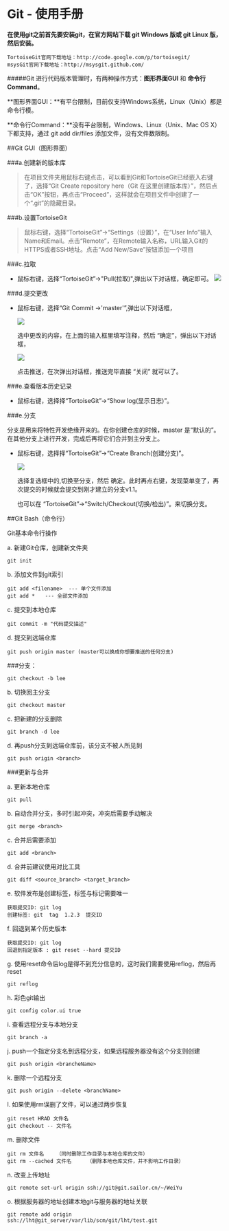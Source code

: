 Git - 使用手册
=============

**在使用git之前首先要安装git，在官方网站下载 git Windows 版或 git Linux 版，然后安装。**

	TortoiseGit官网下载地址：http://code.google.com/p/tortoisegit/
	msysGit官网下载地址：http://msysgit.github.com/ 

#####Git 进行代码版本管理时，有两种操作方式：**图形界面GUI** 和 **命令行Command**。

**图形界面GUI：**有平台限制，目前仅支持Windows系统，Linux（Unix）都是命令行模。

**命令行Command：**没有平台限制，Windows、Linux（Unix、Mac OS X）下都支持，通过 git add dir/files 添加文件，没有文件数限制。


##Git GUI（图形界面）

###a.创建新的版本库
> 在项目文件夹用鼠标右键点击，可以看到Git和TortoiseGit已经嵌入右键了，选择“Git Create repository here（Git 在这里创建版本库）”，然后点击“OK”按钮，再点击“Proceed”，这样就会在项目文件中创建了一个“.git”的隐藏目录。

###b.设置TortoiseGit
> 鼠标右键，选择“TortoiseGit”->“Settings（设置）”，在“User Info”输入Name和Email。点击“Remote”，在Remote输入名称，URL输入Git的HTTPS或者SSH地址。点击“Add New/Save”按钮添加一个项目


###c.拉取

* 鼠标右键，选择“TortoiseGit”->"Pull(拉取)",弹出以下对话框，确定即可。
	![](http://i.imgur.com/QNehs4B.png)

###d.提交更改

* 鼠标右键，选择“Git Commit ->'master'”,弹出以下对话框，

	![](http://i.imgur.com/BB1p9s2.png)

	选中更改的内容，在上面的输入框里填写注释，然后 “确定”，弹出以下对话框，

	![](http://i.imgur.com/tiMoBzz.png)

	点击推送，在次弹出对话框，推送完毕直接 “关闭” 就可以了。

###e.查看版本历史记录

* 鼠标右键，选择择“TortoiseGit”->“Show log(显示日志)”。


###e.分支

分支是用来将特性开发绝缘开来的。在你创建仓库的时候，master 是“默认的”。在其他分支上进行开发，完成后再将它们合并到主分支上。

* 鼠标右键，选择择“TortoiseGit”->“Create Branch(创建分支)”。

	![](http://i.imgur.com/eVAHdVM.png)

	选择复选框中的,切换至分支，然后 确定。此时再点右键，发现菜单变了，再次提交的时候就会提交到刚才建立的分支v1.1。

	也可以在 “TortoiseGit”->“Switch/Checkout(切换/检出)”。来切换分支。



##Git Bash（命令行）

Git基本命令行操作

a. 新建Git仓库，创建新文件夹

	git init
 
b. 添加文件到git索引

	git add <filename>  --- 单个文件添加
	git add *　　--- 全部文件添加

c. 提交到本地仓库

	git commit -m "代码提交描述"

d. 提交到远端仓库

	git push origin master (master可以换成你想要推送的任何分支)


###分支：

	git checkout -b lee

b. 切换回主分支

	git checkout master

c. 把新建的分支删除

	git branch -d lee

d. 再push分支到远端仓库前，该分支不被人所见到

	git push origin <branch>


###更新与合并

a. 更新本地仓库

	git pull

b. 自动合并分支，多时引起冲突，冲突后需要手动解决

	git merge <branch>

c. 合并后需要添加

	git add <branch>

d. 合并前建议使用对比工具
	
	git diff <source_branch> <target_branch>

e. 软件发布是创建标签，标签与标记需要唯一

	获取提交ID: git log
	创建标签: git  tag  1.2.3  提交ID

f. 回退到某个历史版本

	获取提交ID: git log
	回退到指定版本 : git reset --hard 提交ID

g. 使用reset命令后log是得不到充分信息的，这时我们需要使用reflog，然后再reset

	git reflog

h. 彩色git输出

	git config color.ui true

i. 查看远程分支与本地分支

	git branch -a

j. push一个指定分支名到远程分支，如果远程服务器没有这个分支则创建

	git push origin <brancheName>

k. 删除一个远程分支

	git push origin --delete <branchName>

l. 如果使用rm误删了文件，可以通过两步恢复

	git reset HRAD 文件名
	git checkout -- 文件名

m. 删除文件
	
	git rm 文件名    （同时删除工作目录与本地仓库的文件）
	git rm --cached 文件名     （删除本地仓库文件，并不影响工作目录）

n. 改变上传地址

	git remote set-url origin ssh://git@git.sailor.cn/~/WeiYu

o. 根据服务器的地址创建本地git与服务器的地址关联
	
	git remote add origin ssh://lht@git_server/var/lib/scm/git/lht/test.git